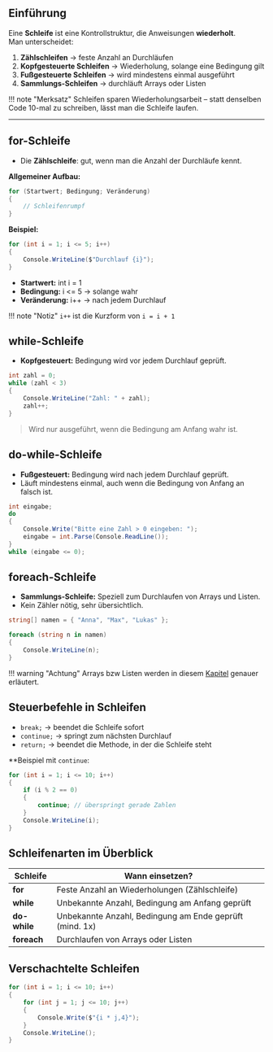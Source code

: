 ## Einführung

Eine **Schleife** ist eine Kontrollstruktur, die Anweisungen **wiederholt**.  
Man unterscheidet:

1. **Zählschleifen** → feste Anzahl an Durchläufen  
2. **Kopfgesteuerte Schleifen** → Wiederholung, solange eine Bedingung gilt  
3. **Fußgesteuerte Schleifen** → wird mindestens einmal ausgeführt  
4. **Sammlungs-Schleifen** → durchläuft Arrays oder Listen  

!!! note "Merksatz"
    Schleifen sparen Wiederholungsarbeit – statt denselben Code 10-mal zu schreiben, lässt man die Schleife laufen.

---

## for-Schleife

- Die **Zählschleife**: gut, wenn man die Anzahl der Durchläufe kennt.

**Allgemeiner Aufbau:**
```csharp
for (Startwert; Bedingung; Veränderung)
{
    // Schleifenrumpf
}
```

**Beispiel:**

```csharp
for (int i = 1; i <= 5; i++)
{
    Console.WriteLine($"Durchlauf {i}");
}
```

- **Startwert:** int i = 1
- **Bedingung:** i <= 5 → solange wahr
- **Veränderung:** i++ → nach jedem Durchlauf

!!! note "Notiz"
    `i++` ist die Kurzform von `i = i + 1`

## while-Schleife

- **Kopfgesteuert:** Bedingung wird vor jedem Durchlauf geprüft.

```csharp
int zahl = 0;
while (zahl < 3)
{
    Console.WriteLine("Zahl: " + zahl);
    zahl++;
}
```
> Wird nur ausgeführt, wenn die Bedingung am Anfang wahr ist.

## do-while-Schleife

- **Fußgesteuert:** Bedingung wird nach jedem Durchlauf geprüft.
- Läuft mindestens einmal, auch wenn die Bedingung von Anfang an falsch ist.

```csharp
int eingabe;
do
{
    Console.Write("Bitte eine Zahl > 0 eingeben: ");
    eingabe = int.Parse(Console.ReadLine());
}
while (eingabe <= 0);
```

## foreach-Schleife

- **Sammlungs-Schleife:** Speziell zum Durchlaufen von Arrays und Listen.
- Kein Zähler nötig, sehr übersichtlich.

```csharp
string[] namen = { "Anna", "Max", "Lukas" };

foreach (string n in namen)
{
    Console.WriteLine(n);
}
```

!!! warning "Achtung"
    Arrays bzw Listen werden in diesem [Kapitel](./10_arrays.md) genauer erläutert.


## Steuerbefehle in Schleifen

- `break;` → beendet die Schleife sofort
- `continue;` → springt zum nächsten Durchlauf
- `return;` → beendet die Methode, in der die Schleife steht

**Beispiel mit `continue`:

```csharp
for (int i = 1; i <= 10; i++)
{
    if (i % 2 == 0)
    {
        continue; // überspringt gerade Zahlen
    }
    Console.WriteLine(i);
}
```

## Schleifenarten im Überblick

| Schleife     | Wann einsetzen?                                         |
| ------------ | ------------------------------------------------------- |
| **for**      | Feste Anzahl an Wiederholungen (Zählschleife)           |
| **while**    | Unbekannte Anzahl, Bedingung am Anfang geprüft          |
| **do-while** | Unbekannte Anzahl, Bedingung am Ende geprüft (mind. 1x) |
| **foreach**  | Durchlaufen von Arrays oder Listen                      |


## Verschachtelte Schleifen

```csharp
for (int i = 1; i <= 10; i++)
{
    for (int j = 1; j <= 10; j++)
    {
        Console.Write($"{i * j,4}");
    }
    Console.WriteLine();
}
```
